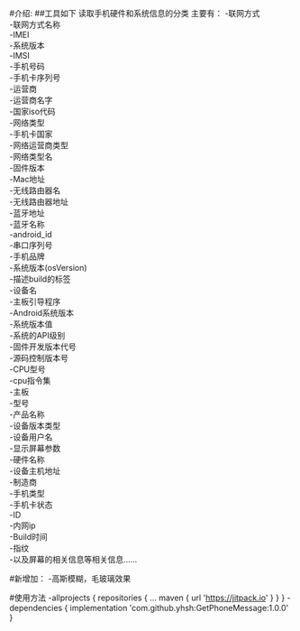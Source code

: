 #介绍:
##工具如下
读取手机硬件和系统信息的分类
主要有：
-联网方式</br>
-联网方式名称</br>
-IMEI</br>
-系统版本</br>
-IMSI</br>
-手机号码</br>
-手机卡序列号</br>
-运营商</br>
-运营商名字</br>
-国家iso代码</br>
-网络类型</br>
-手机卡国家</br>
-网络运营商类型</br>
-网络类型名</br>
-固件版本</br>
-Mac地址</br>
-无线路由器名</br>
-无线路由器地址</br>
-蓝牙地址</br>
-蓝牙名称</br>
-android_id</br>
-串口序列号</br>
-手机品牌</br>
-系统版本(osVersion)</br>
-描述build的标签</br>
-设备名</br>
-主板引导程序</br>
-Android系统版本</br>
-系统版本值</br>
-系统的API级别</br>
-固件开发版本代号</br>
-源码控制版本号</br>
-CPU型号</br>
-cpu指令集</br>
-主板</br>
-型号</br>
-产品名称</br>
-设备版本类型</br>
-设备用户名</br>
-显示屏幕参数</br>
-硬件名称</br>
-设备主机地址</br>
-制造商</br>
-手机类型</br>
-手机卡状态</br>
-ID</br>
-内网ip</br>
-Build时间</br>
-指纹</br>
-以及屏幕的相关信息等相关信息……



#新增加：
-高斯模糊，毛玻璃效果

#使用方法
-allprojects {
		repositories {
			...
			maven { url 'https://jitpack.io' }
		}
	}
  -dependencies {
	        implementation 'com.github.yhsh:GetPhoneMessage:1.0.0'
	}
  
